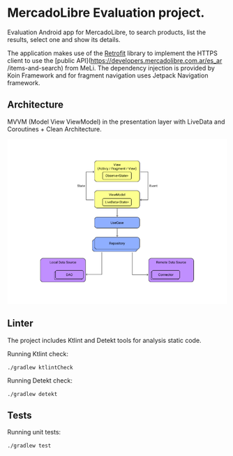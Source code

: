 # MercadoLibre Evaluation project.
Evaluation Android app for MercadoLibre, to search products, list the results, select one and show its details.

The application makes use of the [Retrofit](https://square.github.io/retrofit/) library to implement the HTTPS client to use the [public API](https://developers.mercadolibre.com.ar/es_ar /items-and-search) from MeLi.
The dependency injection is provided by Koin Framework and for fragment navigation uses Jetpack Navigation framework.

## Architecture

MVVM (Model View ViewModel) in the presentation layer with LiveData and Coroutines + Clean Architecture.

![Architecture diagram](./.images/architecture.png)

## Linter
The project includes Ktlint and Detekt tools for analysis static code.

Running Ktlint check:
```
./gradlew ktlintCheck
```

Running Detekt check:
```
./gradlew detekt
```

## Tests

Running unit tests:
```
./gradlew test
